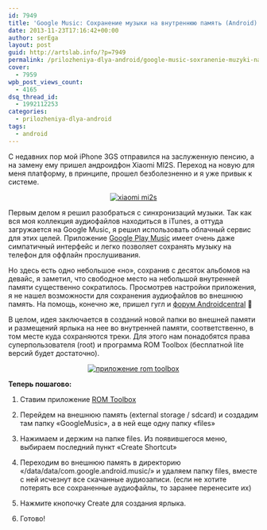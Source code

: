 ```yaml
---
id: 7949
title: 'Google Music: Сохранение музыки на внутреннюю память (Android)'
date: 2013-11-23T17:16:42+00:00
author: serEga
layout: post
guid: http://artslab.info/?p=7949
permalink: /prilozheniya-dlya-android/google-music-soxranenie-muzyki-na-vnutrennyuyu-pamyat-android/
cover:
  - 7959
wpb_post_views_count:
  - 4165
dsq_thread_id:
  - 1992112253
categories:
  - prilozheniya-dlya-android
tags:
  - android
---
```

С недавних пор мой iPhone 3GS отправился на заслуженную пенсию, а на замену ему пришел андроидфон Xiaomi MI2S. Переход на новую для меня платформу, в принципе, прошел безболезненно и я уже привык к системе.

<center>
  <a href="{{site.img_cdn}}/xiaomi-mi2s-google-music.jpg"><img src="{{site.img_cdn}}/xiaomi-mi2s-google-music-300x200.jpg" alt="xiaomi mi2s" class="aligncenter size-medium wp-image-7952" srcset="{{site.img_cdn}}/xiaomi-mi2s-google-music-300x200.jpg 300w, {{site.img_cdn}}/xiaomi-mi2s-google-music-1024x682.jpg 1024w" sizes="(max-width: 300px) 100vw, 300px" /></a>
</center>

Первым делом я решил разобраться с синхронизаций музыки. Так как вся моя коллекция аудиофайлов находиться в iTunes, а оттуда загружается на Google Music, я решил использовать облачный сервис для этих целей. Приложение <a href="https://play.google.com/store/apps/details?id=com.google.android.music&#038;hl=ru" target="_blank">Google Play Music</a> имеет очень даже симпатичный интерфейс и легко позволяет сохранять музыку на телефон для оффлайн прослушивания.

Но здесь есть одно небольшое «но», сохранив с десяток альбомов на девайс, я заметил, что свободное место на небольшой внутренней памяти существенно сократилось. Просмотрев настройки приложения, я не нашел возможности для сохранения аудиофайлов во внешнюю память. На помощь, конечно же, пришел гугл и <a href="http://forums.androidcentral.com/sprint-galaxy-s-iii-rooting-roms-hacks/304139-how-save-all-google-play-music-external-sd-card.html" target="_blank">форум Androidcentral</a> 🙂

<!--more-->

В целом, идея заключается в созданий новой папки во внешней памяти и размещений ярлыка на нее во внутренней памяти, соответственно, в том месте куда сохраняются треки. Для этого нам понадобятся права суперпользователя (root) и программа ROM Toolbox (бесплатной lite версий будет достаточно).

<center>
  <a href="{{site.img_cdn}}/rom-toolbox-android.png"><img src="{{site.img_cdn}}/rom-toolbox-android-168x300.png" alt="приложение rom toolbox" class="aligncenter size-medium wp-image-7954" srcset="{{site.img_cdn}}/rom-toolbox-android-168x300.png 168w, {{site.img_cdn}}/rom-toolbox-android.png 516w" sizes="(max-width: 168px) 100vw, 168px" /></a>
</center>



**Теперь пошагово:**

1. Ставим приложение <a href="https://play.google.com/store/apps/details?id=com.jrummy.liberty.toolbox&#038;hl=ru" target="_blank">ROM Toolbox</a>

2. Перейдем на внешнюю память (external storage / sdcard) и создадим там папку «GoogleMusic», а в ней еще одну папку «files»

3. Нажимаем и держим на папке files. Из появившегося меню, выбираем последний пункт «Create Shortcut»

4. Переходим во внешнюю память в директорию «/data/data/com.google.android.music/» и удаляем папку files, вместе с ней исчезнут все скачанные аудиозаписи. (если не хотите потерять все сохраненные аудиофайлы, то заранее перенесите их)

5. Нажмите кнопочку Create для создания ярлыка.

6. Готово!